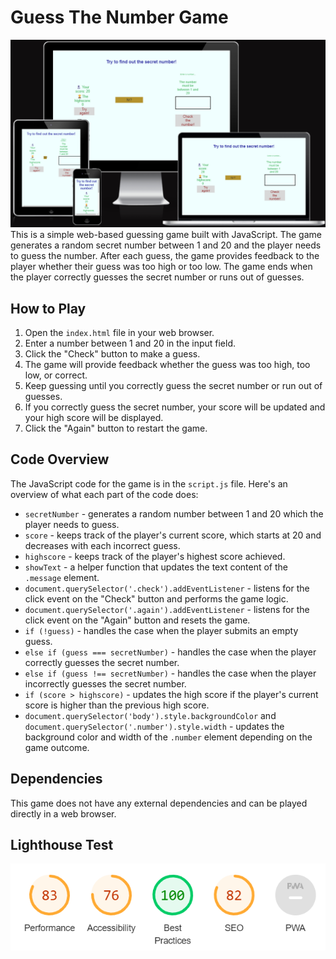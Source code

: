 # Guess The Number Game
![img](readme-img/ami.png)
This is a simple web-based guessing game built with JavaScript. The game generates a random secret number between 1 and 20 and the player needs to guess the number. After each guess, the game provides feedback to the player whether their guess was too high or too low. The game ends when the player correctly guesses the secret number or runs out of guesses.

## How to Play

1. Open the `index.html` file in your web browser.
2. Enter a number between 1 and 20 in the input field.
3. Click the "Check" button to make a guess.
4. The game will provide feedback whether the guess was too high, too low, or correct.
5. Keep guessing until you correctly guess the secret number or run out of guesses.
6. If you correctly guess the secret number, your score will be updated and your high score will be displayed.
7. Click the "Again" button to restart the game.

## Code Overview

The JavaScript code for the game is in the `script.js` file. Here's an overview of what each part of the code does:

- `secretNumber` - generates a random number between 1 and 20 which the player needs to guess.
- `score` - keeps track of the player's current score, which starts at 20 and decreases with each incorrect guess.
- `highscore` - keeps track of the player's highest score achieved.
- `showText` - a helper function that updates the text content of the `.message` element.
- `document.querySelector('.check').addEventListener` - listens for the click event on the "Check" button and performs the game logic.
- `document.querySelector('.again').addEventListener` - listens for the click event on the "Again" button and resets the game.
- `if (!guess)` - handles the case when the player submits an empty guess.
- `else if (guess === secretNumber)` - handles the case when the player correctly guesses the secret number.
- `else if (guess !== secretNumber)` - handles the case when the player incorrectly guesses the secret number.
- `if (score > highscore)` - updates the high score if the player's current score is higher than the previous high score.
- `document.querySelector('body').style.backgroundColor` and `document.querySelector('.number').style.width` - updates the background color and width of the `.number` element depending on the game outcome.

## Dependencies

This game does not have any external dependencies and can be played directly in a web browser.

## Lighthouse Test

![img](readme-img/light.png)
